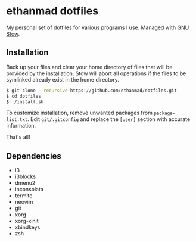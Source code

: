 ethanmad dotfiles
=================

My personal set of dotfiles for various programs I use.
Managed with [GNU Stow](https://www.gnu.org/software/stow/).


Installation
------------

Back up your files and clear your home directory of files that will be provided by the installation. 
Stow will abort all operations if the files to be symlinked already exist in the home directory.

``` bash
$ git clone --recursive https://github.com/ethanmad/dotfiles.git
$ cd dotfiles
$ ./install.sh
```

To customize installation, remove unwanted packages from `package-list.txt`.
Edit `git/.gitconfig` and replace the `[user]` section with accurate information.

That's all!

Dependencies
-----------

  - i3
  - i3blocks
  - dmenu2
  - inconsolata
  - termite
  - neovim
  - git
  - xorg
  - xorg-xinit
  - xbindkeys
  - zsh
